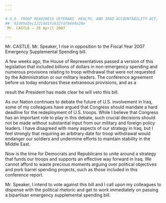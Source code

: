 ```yaml
---
---

# U.S. TROOP READINESS VETERANS' HEALTH, AND IRAQ ACCOUNTABILITY ACT,
## `62389d2ec12214d1fa932fdf8444e28e`
`Mr. CASTLE — 26 April 2007`

---
```



Mr. CASTLE. Mr. Speaker, I rise in opposition to the Fiscal Year 2007 
Emergency Supplemental Spending bill.

A few weeks ago, the House of Representatives passed a version of 
this legislation that included billions of dollars in non-emergency 
spending and numerous provisions relating to troop withdrawal that were 
not requested by the Administration or our military leaders. The 
conference agreement before us today endorses these extraneous 
provisions, and as a


result the President has made clear he will veto this bill.

As our Nation continues to debate the future of U.S. involvement in 
Iraq, some of my colleagues have argued that Congress should mandate a 
hard deadline for the redeployment of U.S. troops. While I believe that 
Congress has an important role to play in this debate, such crucial 
decisions should not be made without substantial input from our 
military and foreign policy leaders. I have disagreed with many aspects 
of our strategy in Iraq, but I feel strongly that requiring an 
arbitrary date for troop withdrawal would endanger our soldiers and 
undermine efforts to maintain stability in the Middle East.

Now is the time for Democrats and Republicans to unite around a 
strategy that funds our troops and supports an effective way forward in 
Iraq. We cannot afford to waste precious moments arguing over political 
objectives and pork barrel spending projects, such as those included in 
this conference report.

Mr. Speaker, I intend to vote against this bill and I call upon my 
colleagues to dispense with the political rhetoric and get to work 
immediately on passing a bipartisan emergency supplemental spending 
bill.

